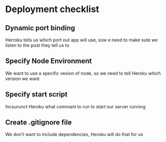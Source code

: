 # Deployment checklist

## Dynamic port binding
Herroku tells us which port out app will use, sow e need to make sute we listen to the post they tell us to

## Specify Node Environment
We want to use a specific vesion of node, so we need to tell Heroku which version we want

## Specify start script
Incsurunct Heroku what commant to run to start our server running

## Create .gitignore file
We don't want to include dependencies, Heroku will do that for us